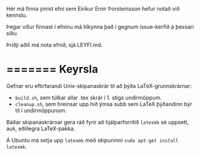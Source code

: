 Hér má finna ýmist efni sem Eiríkur Ernir Þorsteinsson hefur notað við kennslu.

Þegar villur finnast í efninu má tilkynna það í gegnum issue-kerfið á þessari síðu.

Þriðji aðili má nota efnið, sjá LEYFI.md.


=======
Keyrsla
=======

Gefnar eru eftirfarandi Unix-skipanaskrár til að þýða LaTeX-grunnskrárnar:

  * `build.sh`, sem túlkar allar .tex skrár í 1. stigs undirmöppum.
  * `cleanup.sh`, sem hreinsar upp hið ýmsa subb sem LaTeX þýðandinn býr til í undirmöppunum.

Báðar skipanaskrárnar gera ráð fyrir að hjálparforritið `latexmk` sé uppsett, auk, eðlilegra LaTeX-pakka.

Á Ubuntu má setja upp `latexmk` með skipuninni `sudo apt-get install latexmk`.